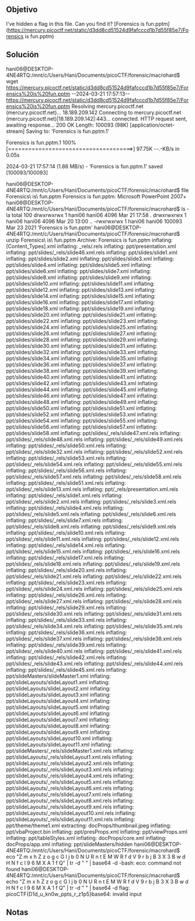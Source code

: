 ## Objetivo
I've hidden a flag in this file. Can you find it? [Forensics is fun.pptm](https://mercury.picoctf.net/static/d3dd8cd51524d9fafcccd1b7d55f85e7/Forensics is fun.pptm)
## Solución
hani06@DESKTOP-4NE4RTQ:/mnt/c/Users/Hani/Documents/picoCTF/forensic/macrohard$ wget https://mercury.picoctf.net/static/d3dd8cd51524d9fafcccd1b7d55f85e7/Forensics%20is%20fun.pptm
--2024-03-21 17:57:13--  https://mercury.picoctf.net/static/d3dd8cd51524d9fafcccd1b7d55f85e7/Forensics%20is%20fun.pptm
Resolving mercury.picoctf.net (mercury.picoctf.net)... 18.189.209.142
Connecting to mercury.picoctf.net (mercury.picoctf.net)|18.189.209.142|:443... connected.
HTTP request sent, awaiting response... 200 OK
Length: 100093 (98K) [application/octet-stream]
Saving to: ‘Forensics is fun.pptm.1’

Forensics is fun.pptm.1    100%[=====================================>]  97.75K  --.-KB/s    in 0.05s

2024-03-21 17:57:14 (1.88 MB/s) - ‘Forensics is fun.pptm.1’ saved [100093/100093]

hani06@DESKTOP-4NE4RTQ:/mnt/c/Users/Hani/Documents/picoCTF/forensic/macrohard$ file Forensics\ is\ fun.pptm
Forensics is fun.pptm: Microsoft PowerPoint 2007+
hani06@DESKTOP-4NE4RTQ:/mnt/c/Users/Hani/Documents/picoCTF/forensic/macrohard$ ls -la
total 100
drwxrwxrwx 1 hani06 hani06   4096 Mar 21 17:58  .
drwxrwxrwx 1 hani06 hani06   4096 Mar 20 13:00  ..
-rwxrwxrwx 1 hani06 hani06 100093 Mar 23  2021 'Forensics is fun.pptm'
hani06@DESKTOP-4NE4RTQ:/mnt/c/Users/Hani/Documents/picoCTF/forensic/macrohard$ unzip Forensics\ is\ fun.pptm
Archive:  Forensics is fun.pptm
  inflating: [Content_Types].xml
  inflating: _rels/.rels
  inflating: ppt/presentation.xml
  inflating: ppt/slides/_rels/slide46.xml.rels
  inflating: ppt/slides/slide1.xml
  inflating: ppt/slides/slide2.xml
  inflating: ppt/slides/slide3.xml
  inflating: ppt/slides/slide4.xml
  inflating: ppt/slides/slide5.xml
  inflating: ppt/slides/slide6.xml
  inflating: ppt/slides/slide7.xml
  inflating: ppt/slides/slide8.xml
  inflating: ppt/slides/slide9.xml
  inflating: ppt/slides/slide10.xml
  inflating: ppt/slides/slide11.xml
  inflating: ppt/slides/slide12.xml
  inflating: ppt/slides/slide13.xml
  inflating: ppt/slides/slide14.xml
  inflating: ppt/slides/slide15.xml
  inflating: ppt/slides/slide16.xml
  inflating: ppt/slides/slide17.xml
  inflating: ppt/slides/slide18.xml
  inflating: ppt/slides/slide19.xml
  inflating: ppt/slides/slide20.xml
  inflating: ppt/slides/slide21.xml
  inflating: ppt/slides/slide22.xml
  inflating: ppt/slides/slide23.xml
  inflating: ppt/slides/slide24.xml
  inflating: ppt/slides/slide25.xml
  inflating: ppt/slides/slide26.xml
  inflating: ppt/slides/slide27.xml
  inflating: ppt/slides/slide28.xml
  inflating: ppt/slides/slide29.xml
  inflating: ppt/slides/slide30.xml
  inflating: ppt/slides/slide31.xml
  inflating: ppt/slides/slide32.xml
  inflating: ppt/slides/slide33.xml
  inflating: ppt/slides/slide34.xml
  inflating: ppt/slides/slide35.xml
  inflating: ppt/slides/slide36.xml
  inflating: ppt/slides/slide37.xml
  inflating: ppt/slides/slide38.xml
  inflating: ppt/slides/slide39.xml
  inflating: ppt/slides/slide40.xml
  inflating: ppt/slides/slide41.xml
  inflating: ppt/slides/slide42.xml
  inflating: ppt/slides/slide43.xml
  inflating: ppt/slides/slide44.xml
  inflating: ppt/slides/slide45.xml
  inflating: ppt/slides/slide46.xml
  inflating: ppt/slides/slide47.xml
  inflating: ppt/slides/slide48.xml
  inflating: ppt/slides/slide49.xml
  inflating: ppt/slides/slide50.xml
  inflating: ppt/slides/slide51.xml
  inflating: ppt/slides/slide52.xml
  inflating: ppt/slides/slide53.xml
  inflating: ppt/slides/slide54.xml
  inflating: ppt/slides/slide55.xml
  inflating: ppt/slides/slide56.xml
  inflating: ppt/slides/slide57.xml
  inflating: ppt/slides/slide58.xml
  inflating: ppt/slides/_rels/slide47.xml.rels
  inflating: ppt/slides/_rels/slide48.xml.rels
  inflating: ppt/slides/_rels/slide49.xml.rels
  inflating: ppt/slides/_rels/slide50.xml.rels
  inflating: ppt/slides/_rels/slide32.xml.rels
  inflating: ppt/slides/_rels/slide52.xml.rels
  inflating: ppt/slides/_rels/slide53.xml.rels
  inflating: ppt/slides/_rels/slide54.xml.rels
  inflating: ppt/slides/_rels/slide55.xml.rels
  inflating: ppt/slides/_rels/slide56.xml.rels
  inflating: ppt/slides/_rels/slide57.xml.rels
  inflating: ppt/slides/_rels/slide58.xml.rels
  inflating: ppt/slides/_rels/slide51.xml.rels
  inflating: ppt/slides/_rels/slide13.xml.rels
  inflating: ppt/_rels/presentation.xml.rels
  inflating: ppt/slides/_rels/slide1.xml.rels
  inflating: ppt/slides/_rels/slide2.xml.rels
  inflating: ppt/slides/_rels/slide3.xml.rels
  inflating: ppt/slides/_rels/slide4.xml.rels
  inflating: ppt/slides/_rels/slide5.xml.rels
  inflating: ppt/slides/_rels/slide6.xml.rels
  inflating: ppt/slides/_rels/slide7.xml.rels
  inflating: ppt/slides/_rels/slide8.xml.rels
  inflating: ppt/slides/_rels/slide9.xml.rels
  inflating: ppt/slides/_rels/slide10.xml.rels
  inflating: ppt/slides/_rels/slide11.xml.rels
  inflating: ppt/slides/_rels/slide12.xml.rels
  inflating: ppt/slides/_rels/slide14.xml.rels
  inflating: ppt/slides/_rels/slide15.xml.rels
  inflating: ppt/slides/_rels/slide16.xml.rels
  inflating: ppt/slides/_rels/slide17.xml.rels
  inflating: ppt/slides/_rels/slide18.xml.rels
  inflating: ppt/slides/_rels/slide19.xml.rels
  inflating: ppt/slides/_rels/slide20.xml.rels
  inflating: ppt/slides/_rels/slide21.xml.rels
  inflating: ppt/slides/_rels/slide22.xml.rels
  inflating: ppt/slides/_rels/slide23.xml.rels
  inflating: ppt/slides/_rels/slide24.xml.rels
  inflating: ppt/slides/_rels/slide25.xml.rels
  inflating: ppt/slides/_rels/slide26.xml.rels
  inflating: ppt/slides/_rels/slide27.xml.rels
  inflating: ppt/slides/_rels/slide28.xml.rels
  inflating: ppt/slides/_rels/slide29.xml.rels
  inflating: ppt/slides/_rels/slide30.xml.rels
  inflating: ppt/slides/_rels/slide31.xml.rels
  inflating: ppt/slides/_rels/slide33.xml.rels
  inflating: ppt/slides/_rels/slide34.xml.rels
  inflating: ppt/slides/_rels/slide35.xml.rels
  inflating: ppt/slides/_rels/slide36.xml.rels
  inflating: ppt/slides/_rels/slide37.xml.rels
  inflating: ppt/slides/_rels/slide38.xml.rels
  inflating: ppt/slides/_rels/slide39.xml.rels
  inflating: ppt/slides/_rels/slide40.xml.rels
  inflating: ppt/slides/_rels/slide41.xml.rels
  inflating: ppt/slides/_rels/slide42.xml.rels
  inflating: ppt/slides/_rels/slide43.xml.rels
  inflating: ppt/slides/_rels/slide44.xml.rels
  inflating: ppt/slides/_rels/slide45.xml.rels
  inflating: ppt/slideMasters/slideMaster1.xml
  inflating: ppt/slideLayouts/slideLayout1.xml
  inflating: ppt/slideLayouts/slideLayout2.xml
  inflating: ppt/slideLayouts/slideLayout3.xml
  inflating: ppt/slideLayouts/slideLayout4.xml
  inflating: ppt/slideLayouts/slideLayout5.xml
  inflating: ppt/slideLayouts/slideLayout6.xml
  inflating: ppt/slideLayouts/slideLayout7.xml
  inflating: ppt/slideLayouts/slideLayout8.xml
  inflating: ppt/slideLayouts/slideLayout9.xml
  inflating: ppt/slideLayouts/slideLayout10.xml
  inflating: ppt/slideLayouts/slideLayout11.xml
  inflating: ppt/slideMasters/_rels/slideMaster1.xml.rels
  inflating: ppt/slideLayouts/_rels/slideLayout1.xml.rels
  inflating: ppt/slideLayouts/_rels/slideLayout2.xml.rels
  inflating: ppt/slideLayouts/_rels/slideLayout3.xml.rels
  inflating: ppt/slideLayouts/_rels/slideLayout4.xml.rels
  inflating: ppt/slideLayouts/_rels/slideLayout5.xml.rels
  inflating: ppt/slideLayouts/_rels/slideLayout6.xml.rels
  inflating: ppt/slideLayouts/_rels/slideLayout7.xml.rels
  inflating: ppt/slideLayouts/_rels/slideLayout8.xml.rels
  inflating: ppt/slideLayouts/_rels/slideLayout9.xml.rels
  inflating: ppt/slideLayouts/_rels/slideLayout10.xml.rels
  inflating: ppt/slideLayouts/_rels/slideLayout11.xml.rels
  inflating: ppt/theme/theme1.xml
 extracting: docProps/thumbnail.jpeg
  inflating: ppt/vbaProject.bin
  inflating: ppt/presProps.xml
  inflating: ppt/viewProps.xml
  inflating: ppt/tableStyles.xml
  inflating: docProps/core.xml
  inflating: docProps/app.xml
  inflating: ppt/slideMasters/hidden
hani06@DESKTOP-4NE4RTQ:/mnt/c/Users/Hani/Documents/picoCTF/forensic/macrohard$ eco "Z m x h Z z o g c G l
 j b 0 N U R n t E M W R f d V 9 r b j B 3 X 3 B w d H N f c l 9 6 M X A 1 f Q" | tr -d " " | base64 -d
-bash: eco: command not found
hani06@DESKTOP-4NE4RTQ:/mnt/c/Users/Hani/Documents/picoCTF/forensic/macrohard$ echo "Z m x h Z z o g c G
l j b 0 N U R n t E M W R f d V 9 r b j B 3 X 3 B w d H N f c l 9 6 M X A 1 f Q" | tr -d " " | base64 -d
flag: picoCTF{D1d_u_kn0w_ppts_r_z1p5}base64: invalid input
## Notas